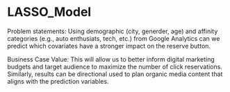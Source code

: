 # LASSO_Model
Problem statements:
Using demographic (city, generder, age) and affinity categories (e.g., auto enthusiats, tech, etc.) from Google Analytics can we predict which covariates have a stronger impact on the reserve button.

Business Case Value: This will allow us to better inform digital marketing budgets and target audience to maximize the number of click reservations. Similarly, results can be directional used to plan organic media content that aligns with the prediction variables. 
